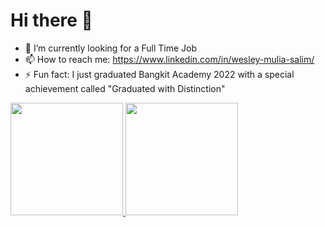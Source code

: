 # Hi there 👋

- 🔭 I’m currently looking for a Full Time Job
- 📫 How to reach me: https://www.linkedin.com/in/wesley-mulia-salim/
- ⚡ Fun fact: I just graduated Bangkit Academy 2022 with a special achievement called "Graduated with Distinction"

<p align="left">
<a href="https://github.com/wesleymulia">
  <img height="180em" src="https://github-readme-stats-eight-theta.vercel.app/api?username=wesleymulia&show_icons=true&theme=algolia&include_all_commits=true&count_private=true"/>
  <img height="180em" src="https://github-readme-stats-eight-theta.vercel.app/api/top-langs/?username=wesleymulia&layout=compact&langs_count=8&theme=algolia"/>
</a>
</p>
<!--
**wesleymulia/wesleymulia** is a ✨ _special_ ✨ repository because its `README.md` (this file) appears on your GitHub profile.

Here are some ideas to get you started:

- 🔭 I’m currently working on ...
- 🌱 I’m currently learning ...
- 👯 I’m looking to collaborate on ...
- 🤔 I’m looking for help with ...
- 💬 Ask me about ...
- 📫 How to reach me: ...
- 😄 Pronouns: ...
- ⚡ Fun fact: ...
-->
